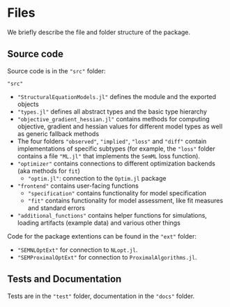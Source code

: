 # Files

We briefly describe the file and folder structure of the package.

## Source code

Source code is in the `"src"` folder:

`"src"`
- `"StructuralEquationModels.jl"` defines the module and the exported objects
- `"types.jl"` defines all abstract types and the basic type hierarchy
- `"objective_gradient_hessian.jl"` contains methods for computing objective, gradient and hessian values for different model types as well as generic fallback methods
- The four folders `"observed"`, `"implied"`, `"loss"` and `"diff"` contain implementations of specific subtypes (for example, the `"loss"` folder contains a file `"ML.jl"` that implements the `SemML` loss function).
- `"optimizer"` contains connections to different optimization backends (aka methods for `fit`)
    - `"optim.jl"`: connection to the `Optim.jl` package
- `"frontend"` contains user-facing functions
    - `"specification"` contains functionality for model specification
    - `"fit"` contains functionality for model assessment, like fit measures and standard errors
- `"additional_functions"` contains helper functions for simulations, loading artifacts (example data) and various other things

Code for the package extentions can be found in the `"ext"` folder:
- `"SEMNLOptExt"` for connection to `NLopt.jl`.
- `"SEMProximalOptExt"` for connection to `ProximalAlgorithms.jl`.

## Tests and Documentation

Tests are in the `"test"` folder, documentation in the `"docs"` folder.